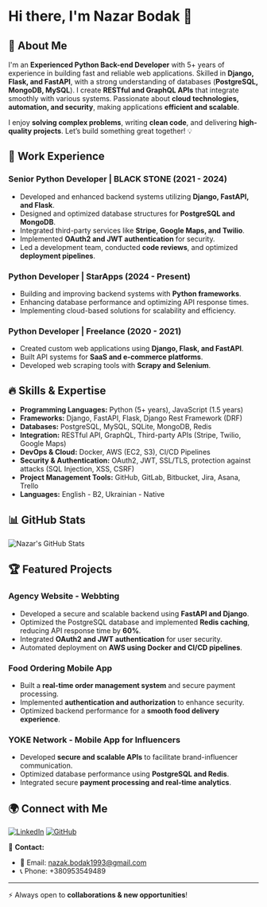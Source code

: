 # Hi there, I'm Nazar Bodak 👋

## 🚀 About Me
I'm an **Experienced Python Back-end Developer** with 5+ years of experience in building fast and reliable web applications. Skilled in **Django, Flask, and FastAPI**, with a strong understanding of databases (**PostgreSQL, MongoDB, MySQL**). I create **RESTful and GraphQL APIs** that integrate smoothly with various systems. Passionate about **cloud technologies, automation, and security**, making applications **efficient and scalable**.

I enjoy **solving complex problems**, writing **clean code**, and delivering **high-quality projects**. Let’s build something great together! 💡

## 💼 Work Experience
### **Senior Python Developer | BLACK STONE (2021 - 2024)**
- Developed and enhanced backend systems utilizing **Django, FastAPI, and Flask**.
- Designed and optimized database structures for **PostgreSQL and MongoDB**.
- Integrated third-party services like **Stripe, Google Maps, and Twilio**.
- Implemented **OAuth2 and JWT authentication** for security.
- Led a development team, conducted **code reviews**, and optimized **deployment pipelines**.

### **Python Developer | StarApps (2024 - Present)**
- Building and improving backend systems with **Python frameworks**.
- Enhancing database performance and optimizing API response times.
- Implementing cloud-based solutions for scalability and efficiency.

### **Python Developer | Freelance (2020 - 2021)**
- Created custom web applications using **Django, Flask, and FastAPI**.
- Built API systems for **SaaS and e-commerce platforms**.
- Developed web scraping tools with **Scrapy and Selenium**.

## 🔥 Skills & Expertise
- **Programming Languages:** Python (5+ years), JavaScript (1.5 years)
- **Frameworks:** Django, FastAPI, Flask, Django Rest Framework (DRF)
- **Databases:** PostgreSQL, MySQL, SQLite, MongoDB, Redis
- **Integration:** RESTful API, GraphQL, Third-party APIs (Stripe, Twilio, Google Maps)
- **DevOps & Cloud:** Docker, AWS (EC2, S3), CI/CD Pipelines
- **Security & Authentication:** OAuth2, JWT, SSL/TLS, protection against attacks (SQL Injection, XSS, CSRF)
- **Project Management Tools:** GitHub, GitLab, Bitbucket, Jira, Asana, Trello
- **Languages:** English - B2, Ukrainian - Native

## 📊 GitHub Stats
![Nazar's GitHub Stats](https://github-readme-stats.vercel.app/api?username=nazarbodak221&show_icons=true&theme=dark)

## 🏆 Featured Projects
### **Agency Website - Webbting**
- Developed a secure and scalable backend using **FastAPI and Django**.
- Optimized the PostgreSQL database and implemented **Redis caching**, reducing API response time by **60%**.
- Integrated **OAuth2 and JWT authentication** for user security.
- Automated deployment on **AWS using Docker and CI/CD pipelines**.

### **Food Ordering Mobile App**
- Built a **real-time order management system** and secure payment processing.
- Implemented **authentication and authorization** to enhance security.
- Optimized backend performance for a **smooth food delivery experience**.

### **YOKE Network - Mobile App for Influencers**
- Developed **secure and scalable APIs** to facilitate brand-influencer communication.
- Optimized database performance using **PostgreSQL and Redis**.
- Integrated secure **payment processing and real-time analytics**.

## 🌍 Connect with Me
[![LinkedIn](https://img.shields.io/badge/LinkedIn-Connect-blue?style=flat-square&logo=linkedin)](https://linkedin.com/in/nazarbodak)
[![GitHub](https://img.shields.io/badge/GitHub-Portfolio-black?style=flat-square&logo=github)](https://github.com/nazarbodak221)

📩 **Contact:**
- 📧 Email: nazak.bodak1993@gmail.com
- 📞 Phone: +380953549489

---
⚡ Always open to **collaborations & new opportunities**!
